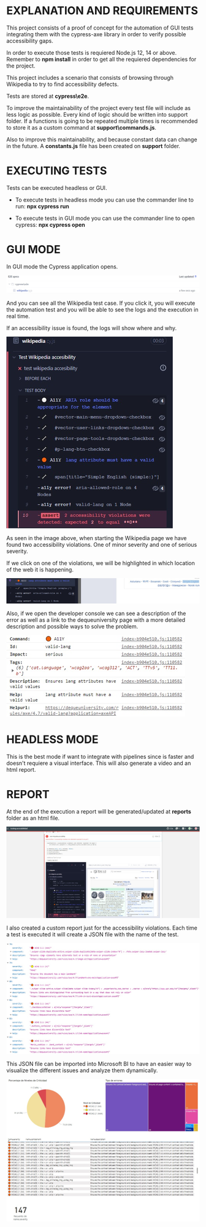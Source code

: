 # EXPLANATION AND REQUIREMENTS

This project consists of a proof of concept for the automation of GUI tests integrating them with the cypress-axe library in order to verify possible accessibility gaps.

In order to execute those tests is requiered Node.js 12, 14 or above.
Remember to **npm install** in order to get all the requiered dependencies for the project.

This project includes a scenario that consists of browsing through Wikipedia to try to find accessibility defects.

Tests are stored at **cypress\e2e**.

To improve the maintainability of the project every test file will include as less logic as possible. Every kind of logic should be written into support folder. If a functions is going to be repeated multiple times is recommended to store it as a custom command at **support\commands.js**.

Also to improve this maintainability, and because constant data can change in the future. A **constants.js** file has been created on **support** folder.

# EXECUTING TESTS

Tests can be executed headless or GUI.

-   To execute tests in headless mode you can use the commander line to run: **npx cypress run**

-   To execute tests in GUI mode you can use the commander line to open cypress: **npx cypress open**

# GUI MODE

In GUI mode the Cypress application opens.

![alt text](img/1.jpg 'Cypress')

And you can see all the Wikipedia test case.
If you click it, you will execute the automation test and you will be able to see the logs and the execution in real time.

If an accessibility issue is found, the logs will show where and why.

![alt text](img/2.jpg 'Execution of Test Suite')

As seen in the image above, when starting the Wikipedia page we have found two accessibility violations.
One of minor severity and one of serious severity.

If we click on one of the violations, we will be highlighted in which location of the web it is happening.

![alt text](img/3.jpg 'Pointing the error')

Also, if we open the developer console we can see a description of the error as well as a link to the dequeuniversity page with a more detailed description and possible ways to solve the problem.

![alt text](img/4.jpg 'Console')

# HEADLESS MODE

This is the best mode if want to integrate with pipelines since is faster and doesn't requiere a visual interface. This will also generate a video and an html report.

# REPORT

At the end of the execution a report will be generated/updated at **reports** folder as an html file.

![alt text](img/5.jpg 'Mochawesome report')

I also created a custom report just for the accessibility violations. Each time a test is executed it will create a JSON file with the name of the test.

![alt text](img/6.jpg 'Violation report')

This JSON file can be imported into Microsoft BI to have an easier way to visualize the different issues and analyze them dynamically.

![alt text](img/7.jpg 'Violation report')
